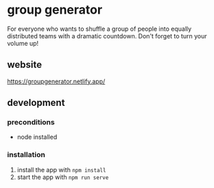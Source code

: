 # group generator

For everyone who wants to shuffle a group of people into equally distributed teams with a dramatic countdown.
Don't forget to turn your volume up!

## website
https://groupgenerator.netlify.app/

## development
### preconditions
- node installed

### installation
1. install the app with `npm install` 
2. start the app with `npm run serve`